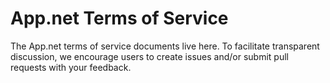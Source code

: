 # App.net Terms of Service

The App.net terms of service documents live here. To facilitate transparent discussion, we encourage users to create issues and/or submit pull requests with your feedback.
